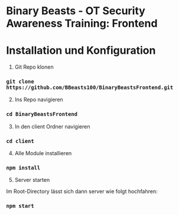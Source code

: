 # Binary Beasts - OT Security Awareness Training: Frontend

# Installation und Konfiguration

1. Git Repo klonen

### `git clone https://github.com/BBeasts100/BinaryBeastsFrontend.git`

2. Ins Repo navigieren

### `cd BinaryBeastsFrontend`

3. In den client Ordner navigieren

### `cd client`

4. Alle Module installieren

### `npm install`

5. Server starten

Im Root-Directory lässt sich dann server wie folgt hochfahren:
### `npm start`
